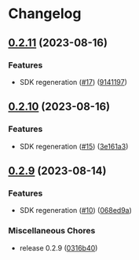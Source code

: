 # Changelog

## [0.2.11](https://github.com/flipt-io/flipt-java/compare/0.2.10...0.2.11) (2023-08-16)


### Features

* SDK regeneration ([#17](https://github.com/flipt-io/flipt-java/issues/17)) ([9141197](https://github.com/flipt-io/flipt-java/commit/914119798f7944dd17b6de6fb7b90b4381c6d892))

## [0.2.10](https://github.com/flipt-io/flipt-java/compare/0.2.9...0.2.10) (2023-08-16)


### Features

* SDK regeneration ([#15](https://github.com/flipt-io/flipt-java/issues/15)) ([3e161a3](https://github.com/flipt-io/flipt-java/commit/3e161a3dfde277ded42e1745fe638110a4fe0e34))

## [0.2.9](https://github.com/flipt-io/flipt-java/compare/0.2.8...0.2.9) (2023-08-14)


### Features

* SDK regeneration ([#10](https://github.com/flipt-io/flipt-java/issues/10)) ([068ed9a](https://github.com/flipt-io/flipt-java/commit/068ed9ab3cd324a82e6c8968f00461ec8b00ac0f))


### Miscellaneous Chores

* release 0.2.9 ([0316b40](https://github.com/flipt-io/flipt-java/commit/0316b40a9c53d34bc3adc475ede0a2c02a1c06a6))

